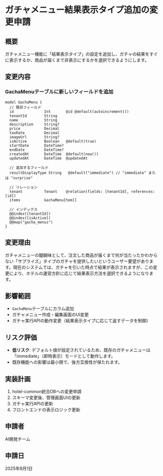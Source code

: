 # ガチャメニュー結果表示タイプ追加の変更申請

## 概要
ガチャメニュー機能に「結果表示タイプ」の設定を追加し、ガチャの結果をすぐに表示するか、商品が届くまで非表示にするかを選択できるようにします。

## 変更内容

### GachaMenuテーブルに新しいフィールドを追加

```prisma
model GachaMenu {
  // 既存フィールド
  id              Int       @id @default(autoincrement())
  tenantId        String
  name            String
  description     String?
  price           Decimal
  taxRate         Decimal
  imageUrl        String?
  isActive        Boolean   @default(true)
  startDate       DateTime?
  endDate         DateTime?
  createdAt       DateTime  @default(now())
  updatedAt       DateTime  @updatedAt

  // 追加するフィールド
  resultDisplayType String   @default("immediate") // "immediate" または "surprise"

  // リレーション
  tenant          Tenant    @relation(fields: [tenantId], references: [id])
  items           GachaMenuItem[]

  // インデックス
  @@index([tenantId])
  @@index([isActive])
  @@map("gacha_menus")
}
```

## 変更理由
ガチャメニューの醍醐味として、注文した商品が届くまで何が当たったかわからない「サプライズ」タイプのガチャを提供したいというユーザー要望があります。現在のシステムでは、ガチャを引いた時点で結果が表示されますが、この変更により、ホテルの運営方針に応じて結果表示方法を選択できるようになります。

## 影響範囲
- `GachaMenu`テーブルにカラム追加
- ガチャメニュー作成・編集画面のUI変更
- ガチャ実行APIの動作変更（結果表示タイプに応じて返すデータを制御）

## リスク評価
- **低リスク**: デフォルト値が設定されているため、既存のガチャメニューは「immediate」（即時表示）モードとして動作します。
- 既存機能への影響は最小限で、後方互換性が保たれます。

## 実装計画
1. hotel-common統合DBへの変更申請
2. スキーマ変更後、管理画面UIの更新
3. ガチャ実行APIの更新
4. フロントエンドの表示ロジック更新

## 申請者
AI開発チーム

## 申請日
2025年8月1日

